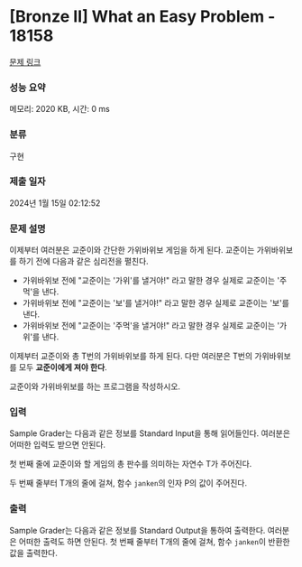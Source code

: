 # [Bronze II] What an Easy Problem - 18158 

[문제 링크](https://www.acmicpc.net/problem/18158) 

### 성능 요약

메모리: 2020 KB, 시간: 0 ms

### 분류

구현

### 제출 일자

2024년 1월 15일 02:12:52

### 문제 설명

<p>이제부터 여러분은 교준이와 간단한 가위바위보 게임을 하게 된다. 교준이는 가위바위보를 하기 전에 다음과 같은 심리전을 펼친다.</p>

<ul>
	<li>가위바위보 전에 "교준이는 '가위'를 낼거야!" 라고 말한 경우 실제로 교준이는 '주먹'을 낸다.</li>
	<li>가위바위보 전에 "교준이는 '보'를 낼거야!" 라고 말한 경우 실제로 교준이는 '보'를 낸다.</li>
	<li>가위바위보 전에 "교준이는 '주먹'을 낼거야!" 라고 말한 경우 실제로 교준이는 '가위'를 낸다.</li>
</ul>

<p>이제부터 교준이와 총 T번의 가위바위보를 하게 된다. 다만 여러분은 T번의 가위바위보를 모두 <strong>교준이에게 져야 한다</strong>.</p>

<p>교준이와 가위바위보를 하는 프로그램을 작성하시오.</p>

### 입력 

 <p>Sample Grader는 다음과 같은 정보를 Standard Input을 통해 읽어들인다. 여러분은 어떠한 입력도 받으면 안된다.</p>

<p>첫 번째 줄에 교준이와 할 게임의 총 판수를 의미하는 자연수 T가 주어진다.</p>

<p>두 번째 줄부터 T개의 줄에 걸쳐, 함수 <code>janken</code>의 인자 P의 값이 주어진다.</p>

### 출력 

 <p>Sample Grader는 다음과 같은 정보를 Standard Output을 통하여 출력한다. 여러분은 어떠한 출력도 하면 안된다. 첫 번째 줄부터 T개의 줄에 걸쳐, 함수 <code>janken</code>이 반환한 값을 출력한다.</p>

